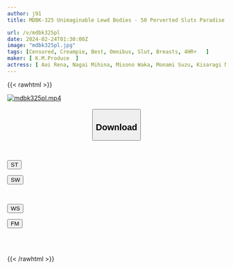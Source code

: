 ```yaml
---
author: j91
title: MDBK-325 Unimaginable Lewd Bodies - 50 Perverted Sluts Paradise Who Attack Men SUPER BEST

url: /v/mdbk325pl
date: 2024-02-24T01:30:00Z
image: "mdbk325pl.jpg"
tags: [Censored, Creampie, Best, Omnibus, Slut, Breasts, 4HR+	]
maker: [ K.M.Produce  ]
actress: [ Aoi Rena, Nagai Mihina, Misono Waka, Monami Suzu, Kisaragi Natsuki, Toujou Natsu, REMI, Momonaga Sarina, Amano Aoi, Nanjou Miyako ]
---
```



{{< rawhtml >}}

<div class="video" data-videoid="egLM7gr6B0SjaO">
    <a href="javascript:;">
        <img src="/v/mdbk325pl/mdbk325pl.jpg" width="WIDTH" height="HEIGHT" alt="mdbk325pl.mp4" loading="lazy">
    </a>
</div>

<script type="text/javascript" src="https://j91.asia/asset/on-demand-st.js"></script>

<br>
  <link rel="stylesheet" href="https://j91.asia/asset/bs5.css">
  
  <center>
  <button class="btn btn-primary" type="button" data-bs-toggle="collapse" data-bs-target=".multi-collapse" aria-expanded="false" aria-controls="multiCollapseExample1 multiCollapseExample2"><h2>Download</h2></button></center>
</p>
<div class="row">
  <div class="col">
    <div class="collapse multi-collapse" id="multiCollapseExample1">
      <div class="card card-body">
	      	      <br>
<div class="buttons">  
<p><a href="https://streamtape.to/v/egLM7gr6B0SjaO" target="_blank"><button class="btn-hover color-3"><i class="fa fa-download"></i> ST</button></a></p>
<p><a href="https://cdnwish.com/261opa6lr5xc" target="_blank"><button class="btn-hover color-2"><i class="fa fa-download"></i> SW</button></a></p></div>
    </div>
  </div>
</div>
  <div class="col">
    <div class="collapse multi-collapse" id="multiCollapseExample2">
      <div class="card card-body">
	      <br>
<div class="buttons">
<p><a href="https://wolfstream.tv/tlroe4cofczc/MDBK-325.mp4.html"><button class="btn-hover color-9"><i class="fa fa-download"></i> WS</button></a></p>
<p><a href="https://filemoon.sx/d/2nqlekm1ak6a"><button class="btn-hover color-8"><i class="fa fa-download"></i> FM</button></a></p></div>
<br><br>
      </div>
    </div>
  </div>
</div>

{{< /rawhtml >}}